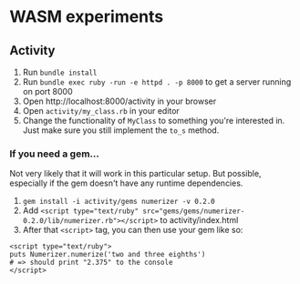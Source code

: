 # WASM experiments

## Activity

1. Run `bundle install`
1. Run `bundle exec ruby -run -e httpd . -p 8000` to get a server running on port 8000
1. Open http://localhost:8000/activity in your browser
1. Open `activity/my_class.rb` in your editor
1. Change the functionality of `MyClass` to something you're interested in.  Just make sure you still implement the `to_s` method.

### If you need a gem...

Not very likely that it will work in this particular setup.
But possible, especially if the gem doesn't have any runtime dependencies.

1. `gem install -i activity/gems numerizer -v 0.2.0`
1. Add `<script type="text/ruby" src="gems/gems/numerizer-0.2.0/lib/numerizer.rb"></script>` to activity/index.html
1. After that `<script>` tag, you can then use your gem like so:

```
<script type="text/ruby">
puts Numerizer.numerize('two and three eighths')
# => should print "2.375" to the console
</script>
```
